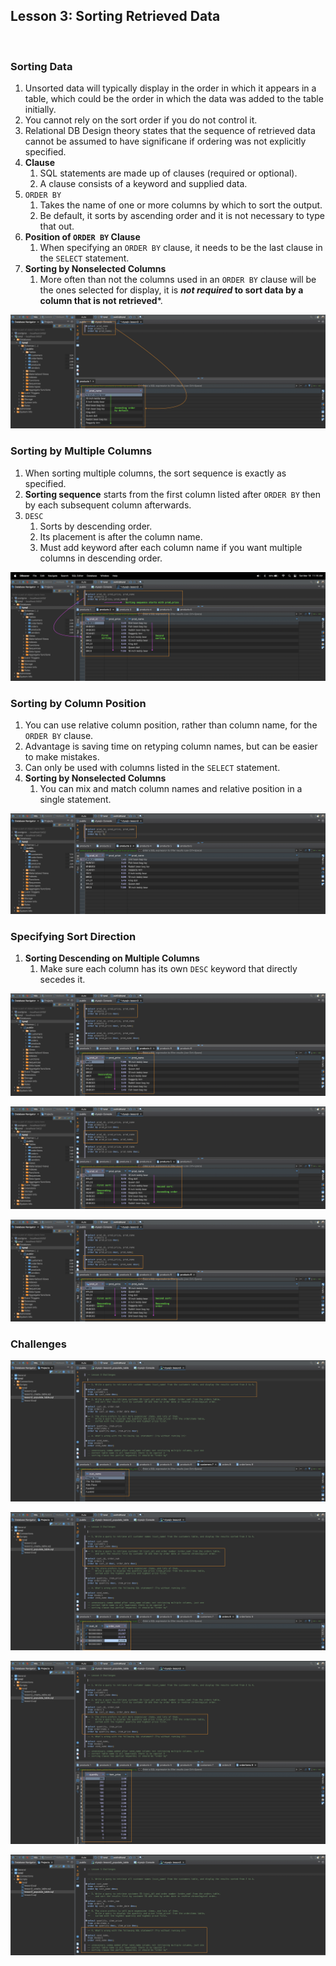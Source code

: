 ## Lesson 3: Sorting Retrieved Data
<br>

### **Sorting Data**

1. Unsorted data will typically display in the order in which it appears in a table, which could be the order in which the data was added to the table initially.
2. You cannot rely on the sort order if you do not control it.
3. Relational DB Design theory states that the sequence of retrieved data cannot be assumed to have significane if ordering was not explicitly specified.
4. **Clause**
   1. SQL statements are made up of clauses (required or optional).
   2. A clause consists of a keyword and supplied data.
5. `ORDER BY`
   1. Takes the name of one or more columns by which to sort the output.
   2. Be default, it sorts by ascending order and it is not necessary to type that out.
6. **Position of `ORDER BY` Clause**
   1. When specifying an `ORDER BY` clause, it needs to be the last clause in the `SELECT` statement.
7. **Sorting by Nonselected Columns**
   1. More often than not the columns used in an `ORDER BY` clause will be the ones selected for display, it is ***not required* to sort data by a column that is not retrieved***.

![](../img/lesson3_1.png)
<br>

### **Sorting by Multiple Columns**

1. When sorting multiple columns, the sort sequence is exactly as specified. 
2. **Sorting sequence** starts from the first column listed after `ORDER BY` then by each subsequent column afterwards.
3. `DESC`
   1. Sorts by descending order.
   2. Its placement is after the column name.
   3. Must add keyword after each column name if you want multiple columns in descending order.

![](../img/lesson3_2.png)
<br>

### **Sorting by Column Position**

1. You can use relative column position, rather than column name, for the `ORDER BY` clause.
2. Advantage is saving time on retyping column names, but can be easier to make mistakes.
3. Can only be used with columns listed in the `SELECT` statement.
4. **Sorting by Nonselected Columns**
   1. You can mix and match column names and relative position in a single statement.

![](../img/lesson3_3.png)
<br>

### **Specifying Sort Direction**

1. **Sorting Descending on Multiple Columns**
   1. Make sure each column has its own `DESC` keyword that directly secedes it.

![](../img/lesson3_4.png)

![](../img/lesson3_5.png)

![](../img/lesson3_6.png)
<br>

### **Challenges**

![](../img/lesson3_7.png)

![](../img/lesson3_8.png)

![](../img/lesson3_9.png)

![](../img/lesson3_10.png)